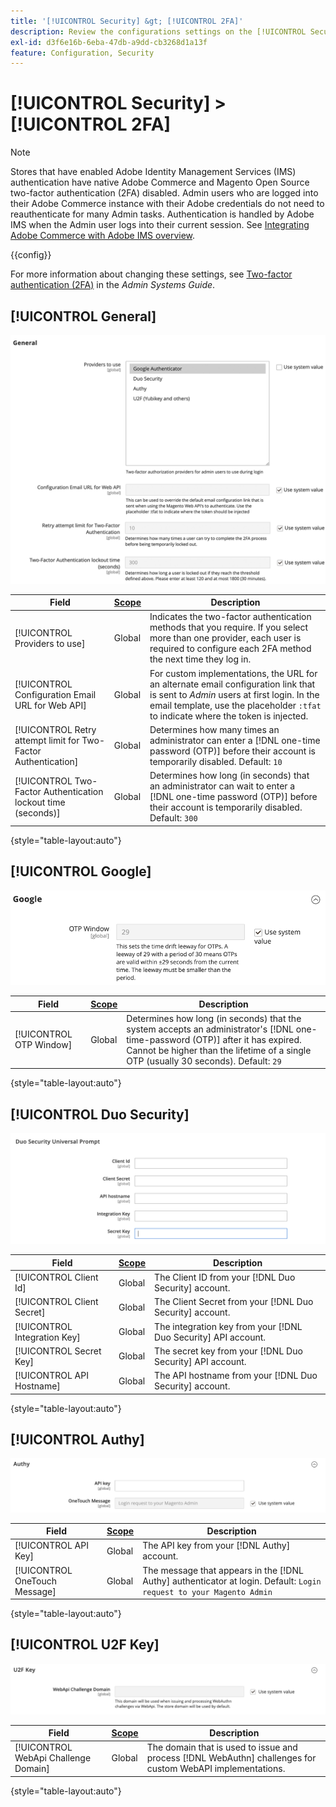 ```yaml
---
title: '[!UICONTROL Security] &gt; [!UICONTROL 2FA]'
description: Review the configurations settings on the [!UICONTROL Security] &gt; [!UICONTROL 2FA] page of the Commerce Admin.
exl-id: d3f6e16b-6eba-47db-a9dd-cb3268d1a13f
feature: Configuration, Security
---
```

# [!UICONTROL Security] > [!UICONTROL 2FA]

>[!NOTE]
>
>Stores that have enabled Adobe Identity Management Services (IMS) authentication have native Adobe Commerce and Magento Open Source two-factor authentication (2FA) disabled. Admin users who are logged into their Adobe Commerce instance with their Adobe credentials do not need to reauthenticate for many Admin tasks. Authentication is handled by Adobe IMS when the Admin user logs into their current session. See [Integrating Adobe Commerce with Adobe IMS overview](https://experienceleague.adobe.com/docs/commerce-admin/start/admin/ims/adobe-ims-integration-overview.html).

{{config}}

For more information about changing these settings, see [Two-factor authentication (2FA)](../../systems/security-two-factor-authentication.md) in the _Admin Systems Guide_.

## [!UICONTROL General]

![General](./assets/2fa-general.png)<!-- zoom -->

|Field|[Scope](../../getting-started/websites-stores-views.md#scope-settings)|Description|
|--- |--- |--- |
|[!UICONTROL Providers to use]|Global|Indicates the two-factor authentication methods that you require. If you select more than one provider, each user is required to configure each 2FA method the next time they log in.|
|[!UICONTROL Configuration Email URL for Web API]|Global |For custom implementations, the URL for an alternate email configuration link that is sent to _Admin_ users at first login. In the email template, use the placeholder `:tfat` to indicate where the token is injected.|
|[!UICONTROL Retry attempt limit for Two-Factor Authentication]|Global| Determines how many times an administrator can enter a [!DNL one-time password (OTP)] before their account is temporarily disabled. Default: `10`|
|[!UICONTROL Two-Factor Authentication lockout time (seconds)]|Global| Determines how long (in seconds) that an administrator can wait to enter a [!DNL one-time password (OTP)] before their account is temporarily disabled. Default: `300`|

{style="table-layout:auto"}

## [!UICONTROL Google]

![Google](./assets/2fa-google.png)<!-- zoom -->

|Field|[Scope](../../getting-started/websites-stores-views.md#scope-settings)|Description|
|--- |--- |--- |
|[!UICONTROL OTP Window]|Global|Determines how long (in seconds) that the system accepts an administrator's [!DNL one-time-password (OTP)] after it has expired. Cannot be higher than the lifetime of a single OTP (usually 30 seconds). Default: `29`|

{style="table-layout:auto"}

## [!UICONTROL Duo Security]

![Duo Security](./assets/2fa-duo-security.png)<!-- zoom -->

|Field|[Scope](../../getting-started/websites-stores-views.md#scope-settings)|Description|
|--- |--- |--- |
|[!UICONTROL Client Id]|Global|The Client ID from your [!DNL Duo Security] account.|
|[!UICONTROL Client Secret]|Global|The Client Secret from your [!DNL Duo Security] account.|
|[!UICONTROL Integration Key]|Global|The integration key from your [!DNL Duo Security] API account.|
|[!UICONTROL Secret Key]|Global|The secret key from your [!DNL Duo Security] API account.|
|[!UICONTROL API Hostname]|Global|The API hostname from your [!DNL Duo Security] account.|

{style="table-layout:auto"}

## [!UICONTROL Authy]

![Authy](./assets/2fa-authy.png)<!-- zoom -->

|Field|[Scope](../../getting-started/websites-stores-views.md#scope-settings)|Description|
|--- |--- |--- |
|[!UICONTROL API Key]|Global|The API key from your [!DNL Authy] account.|
|[!UICONTROL OneTouch Message]|Global|The message that appears in the [!DNL Authy] authenticator at login. Default: `Login request to your Magento Admin`|

{style="table-layout:auto"}

## [!UICONTROL U2F Key]

![U2F Key](./assets/2fa-u2f-key.png)<!-- zoom -->

|Field|[Scope](../../getting-started/websites-stores-views.md#scope-settings)|Description|
|--- |--- |--- |
|[!UICONTROL WebApi Challenge Domain]|Global|The domain that is used to issue and process [!DNL WebAuthn] challenges for custom WebAPI implementations.|

{style="table-layout:auto"}
